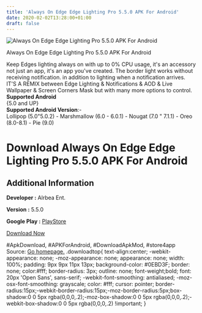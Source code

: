 ```yaml
---
title: 'Always On Edge Edge Lighting Pro 5.5.0 APK For Android'
date: 2020-02-02T13:28:00+01:00
draft: false
---
```


![Always On Edge Edge Lighting Pro 5.5.0 APK For Android](https://i1.wp.com/apkhome.net/wp-content/uploads/2020/02/Always-On-Edge-Edge-Lighting-Pro-5.5.0.png "Always On Edge Edge Lighting Pro 5.5.0 APK For Android")

  

Always On Edge Edge Lighting Pro 5.5.0 APK For Android

Keep Edges lighting always on with up to 0% CPU usage, it's an accessory not just an app, it's an app you've created. The border light works without receiving notification. in addition to lighting when a notification arrives.  
IT'S A REMIX between Edge Lighting & Notifications & AOD & Live Wallpaper & Screen Corners Mask but with many more options to control.  
**Supported Android**  
{5.0 and UP}  
**Supported Android Version**:-  
Lollipop (5.0"5.0.2) - Marshmallow (6.0 - 6.0.1) - Nougat (7.0 " 7.1.1) - Oreo (8.0-8.1) - Pie (9.0)

Download Always On Edge Edge Lighting Pro 5.5.0 APK For Android
===============================================================

Additional Information
----------------------

**Developer :** Alrbea Ent.

**Version :** 5.5.0

**Google Play :** [PlayStore](https://play.google.com/store/apps/details?id=com.used.aoe)

  

[Download Now](https://store4app.co/post/always-on-edge-edge-lighting-pro-5-5-0-apk-for-android_1580644069)

  
#ApkDownload, #APKForAndroid, #DownloadApkMod, #store4app  
Source: [Go homepage.](https://store4app.co/post/always-on-edge-edge-lighting-pro-5-5-0-apk-for-android_1580644069) .downloadtop{ text-align:center; -webkit-appearance: none; -moz-appearance: none; appearance: none; width: 100%; padding: 9px 9px 11px 13px; background-color: #0EBD3F; border: none; color:#fff; border-radius: 3px; outline: none; font-weight;bold; font: 20px 'Open Sans', sans-serif; -webkit-font-smoothing: antialiased; -moz-osx-font-smoothing: grayscale; color: #fff; cursor: pointer; border-radius:15px;-webkit-border-radius:15px;-moz-border-radius:5px;box-shadow:0 0 5px rgba(0,0,0,.2);-moz-box-shadow:0 0 5px rgba(0,0,0,.2);-webkit-box-shadow:0 0 5px rgba(0,0,0,.2) !important; }